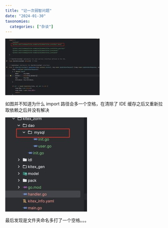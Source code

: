 ```yaml
---
title: "记一次弱智问题"
date: "2024-01-30"
taxonomies:
  categories: ["杂谈"]
---
```


![](1.jpeg)

如图并不知道为什么 import 路径会多一个空格，在清除了 IDE 缓存之后又重新拉取依赖之后并没有解决

![](2.jpeg)

最后发现是文件夹命名多打了一个空格。。。
